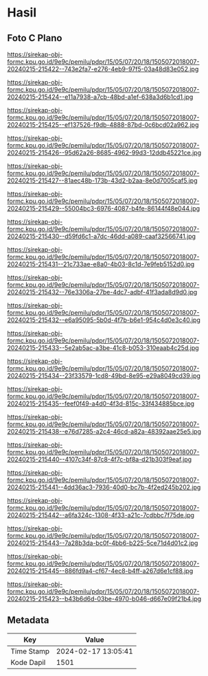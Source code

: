 # Hasil

## Foto C Plano

https://sirekap-obj-formc.kpu.go.id/9e9c/pemilu/pdpr/15/05/07/20/18/1505072018007-20240215-215422--743e2fa7-e276-4eb9-97f5-03a48d83e052.jpg

https://sirekap-obj-formc.kpu.go.id/9e9c/pemilu/pdpr/15/05/07/20/18/1505072018007-20240215-215424--e11a7938-a7cb-48bd-a1ef-638a3d6b1cd1.jpg

https://sirekap-obj-formc.kpu.go.id/9e9c/pemilu/pdpr/15/05/07/20/18/1505072018007-20240215-215425--ef137526-f9db-4888-87bd-0c6bcd02a962.jpg

https://sirekap-obj-formc.kpu.go.id/9e9c/pemilu/pdpr/15/05/07/20/18/1505072018007-20240215-215426--95d62a26-8685-4962-99d3-12ddb45221ce.jpg

https://sirekap-obj-formc.kpu.go.id/9e9c/pemilu/pdpr/15/05/07/20/18/1505072018007-20240215-215427--81aec48b-173b-43d2-b2aa-8e0d7005caf5.jpg

https://sirekap-obj-formc.kpu.go.id/9e9c/pemilu/pdpr/15/05/07/20/18/1505072018007-20240215-215429--55004bc3-6976-4087-b4fe-86144f48e044.jpg

https://sirekap-obj-formc.kpu.go.id/9e9c/pemilu/pdpr/15/05/07/20/18/1505072018007-20240215-215430--d59fd6c1-a7dc-46dd-a089-caaf32566741.jpg

https://sirekap-obj-formc.kpu.go.id/9e9c/pemilu/pdpr/15/05/07/20/18/1505072018007-20240215-215431--21c733ae-e8a0-4b03-8c1d-7e9feb5152d0.jpg

https://sirekap-obj-formc.kpu.go.id/9e9c/pemilu/pdpr/15/05/07/20/18/1505072018007-20240215-215432--76e3306a-27be-4dc7-adbf-41f3ada8d9d0.jpg

https://sirekap-obj-formc.kpu.go.id/9e9c/pemilu/pdpr/15/05/07/20/18/1505072018007-20240215-215432--e6a95095-5b0d-4f7b-b6e1-954c4d0e3c40.jpg

https://sirekap-obj-formc.kpu.go.id/9e9c/pemilu/pdpr/15/05/07/20/18/1505072018007-20240215-215433--5e2ab5ac-a3be-41c8-b053-310eaab4c25d.jpg

https://sirekap-obj-formc.kpu.go.id/9e9c/pemilu/pdpr/15/05/07/20/18/1505072018007-20240215-215434--23f33579-1cd8-49bd-8e95-e29a8049cd39.jpg

https://sirekap-obj-formc.kpu.go.id/9e9c/pemilu/pdpr/15/05/07/20/18/1505072018007-20240215-215435--feef0f49-a4d0-4f3d-815c-33f434885bce.jpg

https://sirekap-obj-formc.kpu.go.id/9e9c/pemilu/pdpr/15/05/07/20/18/1505072018007-20240215-215438--e76d7285-a2c4-46cd-a82a-48392aae25e5.jpg

https://sirekap-obj-formc.kpu.go.id/9e9c/pemilu/pdpr/15/05/07/20/18/1505072018007-20240215-215440--4107c34f-87c8-4f7c-bf8a-d21b303f9eaf.jpg

https://sirekap-obj-formc.kpu.go.id/9e9c/pemilu/pdpr/15/05/07/20/18/1505072018007-20240215-215441--4dd36ac3-7936-40d0-bc7b-4f2ed245b202.jpg

https://sirekap-obj-formc.kpu.go.id/9e9c/pemilu/pdpr/15/05/07/20/18/1505072018007-20240215-215442--a6fa324c-1308-4f33-a21c-7cdbbc7f75de.jpg

https://sirekap-obj-formc.kpu.go.id/9e9c/pemilu/pdpr/15/05/07/20/18/1505072018007-20240215-215443--7a28b3da-bc0f-4bb6-b225-5ce71d4d01c2.jpg

https://sirekap-obj-formc.kpu.go.id/9e9c/pemilu/pdpr/15/05/07/20/18/1505072018007-20240215-215445--886fd9a4-cf67-4ec8-b4ff-a267d6e1cf88.jpg

https://sirekap-obj-formc.kpu.go.id/9e9c/pemilu/pdpr/15/05/07/20/18/1505072018007-20240215-215423--b43b6d6d-03be-4970-b046-d667e09f21b4.jpg


## Metadata

| Key        | Value               |
| ---------- | ------------------- |
| Time Stamp | 2024-02-17 13:05:41 |
| Kode Dapil | 1501                |



